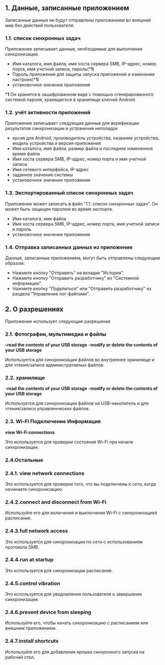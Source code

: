 ## 1.  Данные, записанные приложением

Записанные данные не будут отправлены приложением во внешний мир без действий пользователя.

### 1.1. список синхронных задач

Приложение записывает данные, необходимые для выполнения синхронизации.
- Имя каталога, имя файла, имя хоста сервера SMB, IP-адрес, номер порта, имя учетной записи, пароль(***1**)
- Пароль приложения для защиты запуска приложений и изменения настроек(***1**)
- установочное значение приложения

***1** Он хранится в зашифрованном виде с помощью сгенерированного системой пароля, хранящегося в хранилище ключей Android.

### 1.2. учёт активности приложений

Приложение записывает следующие данные для верификации результатов синхронизации и устранения неполадок

- ерсия для Android, производитель устройства, название устройства, модель устройства и версия приложения
- Имя каталога, имя файла, размер файла и последнее измененное время файла
- Имя хоста сервера SMB, IP-адрес, номер порта и имя учетной записи
- Имя сетевого интерфейса, IP-адрес
- заданное значение системы
- установочное значение приложения

### 1.3. Экспортированный список синхронных задач

Приложение может записать в файл "1.1. список синхронных задач". Он может быть защищен паролем во время экспорта.
- Имя каталога, имя файла
- Имя хоста сервера SMB, IP-адрес, номер порта, имя учетной записи и пароль
- установочное значение приложения

### 1.4. Отправка записанных данных из приложения

Данные, записанные приложением, могут быть отправлены следующим образом:
- Нажмите кнопку "Отправить" на вкладке "История".
- Нажмите кнопку "Отправить разработчику" из "Системной информации".
- Нажмите кнопку "Поделиться" или "Отправить разработчику" из раздела "Управление лог-файлами".

## 2.  О разрешениях

Приложение использует следующие разрешения

### 2.1. Фотографии, мультимедиа и файлы

**-read the contents of your USB storage**
**-modify or delete the contents of your USB storage**

Используется для синхронизации файлов во внутреннее хранилище и для чтения/записи административных файлов.

### 2.2. хранилище

**-read the contents of your USB storage**
**-modify or delete the contents of your USB storage**

Используется для синхронизации файлов на USB-накопитель и для чтения/записи управленческих файлов.

### 2.3. Wi-Fi Подключение Информация

**view Wi-Fi connections**

Это используется для проверки состояния Wi-Fi при начале синхронизации.

### 2.4.Oстальные

### 2.4.1. view network connections

Это используется для проверки того, что вы подключены к сети, когда начинаете синхронизацию.

### 2.4.2.connect and disconnect from Wi-Fi

Используйте его для включения и выключения Wi-Fi с синхронизацией расписания.

### 2.4.3.full network access

Это используется для синхронизации по сети с использованием протокола SMB.

### 2.4.4.run at startup

Это используется для синхронизации расписания.

### 2.4.5.control vibration

Это используется для уведомления пользователя о завершении синхронизации.

### 2.4.6.prevent device from sleeping

Используйте его, чтобы начать синхронизацию с расписанием или внешним приложением.

### 2.4.7.install shortcuts

Используйте его для добавления ярлыка синхронного запуска на рабочий стол.

 